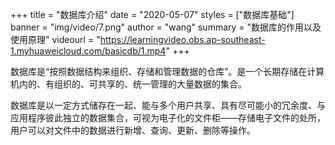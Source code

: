 +++
title = "数据库介绍"
date = "2020-05-07"
styles = ["数据库基础"]
banner = "img/video/7.png"
author = "wang"
summary = "数据库的作用以及使用原理"
videourl = "https://learningvideo.obs.ap-southeast-1.myhuaweicloud.com/basicdb/1.mp4"
+++

数据库是“按照数据结构来组织、存储和管理数据的仓库”。是一个长期存储在计算机内的、有组织的、可共享的、统一管理的大量数据的集合。

数据库是以一定方式储存在一起、能与多个用户共享、具有尽可能小的冗余度、与应用程序彼此独立的数据集合，可视为电子化的文件柜——存储电子文件的处所，用户可以对文件中的数据进行新增、查询、更新、删除等操作。